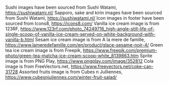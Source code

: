 Sushi images have been sourced from Sushi Watami, https://sushiwatami.nl/ 
Sapporo, sake and kirin images have been sourced from Sushi Watami, https://sushiwatami.nl/ 
Icon images in footer have been sourced from Icons8, https://icons8.com/ 
Vanilla ice cream image is from 123RF, https://www.123rf.com/photo_74249716_high-angle-still-life-of-single-scoop-of-vanilla-ice-cream-served-on-white-background-with-vanilla-b.html 
Sesam ice cream image is from A la mere de famille, https://www.lameredefamille.com/en/product/glace-sesame-noir-4/ 
Green tea ice cream image is from Freepik, https://www.freepik.com/premium-photo/green-tea-matcha-ice-cream-scoop-white_8139863.htm 
Sprite image is from PNG Play, https://www.pngplay.com/image/352812 
Cola image is from FreeVectors.net, https://www.freevectors.net/coke-can-31728 
Assorted fruits image is from Cubes n Julliennes, https://www.cubesnjuliennes.com/winter-fruit-salad/